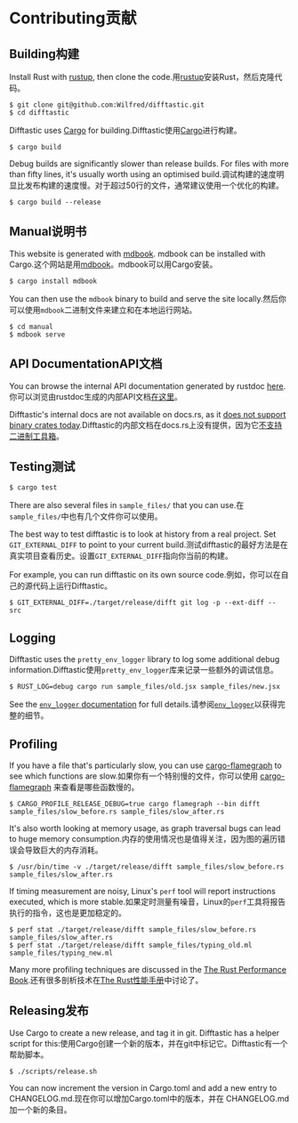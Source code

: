 # Contributing贡献

## Building构建

Install Rust with [rustup](https://rustup.rs/), then clone the code.用[rustup](https://rustup.rs/)安装Rust，然后克隆代码。

```
$ git clone git@github.com:Wilfred/difftastic.git
$ cd difftastic
```

Difftastic uses [Cargo](https://doc.rust-lang.org/cargo/) for
building.Difftastic使用[Cargo](https://doc.rust-lang.org/cargo/)进行构建。

```
$ cargo build
```

Debug builds are significantly slower than release builds. For files
with more than fifty lines, it's usually worth using an optimised
build.调试构建的速度明显比发布构建的速度慢。对于超过50行的文件，通常建议使用一个优化的构建。

```
$ cargo build --release
```

## Manual说明书

This website is generated with
[mdbook](https://github.com/rust-lang/mdBook/). mdbook can be
installed with Cargo.这个网站是用[mdbook](https://github.com/rust-lang/mdBook/)。mdbook可以用Cargo安装。

```
$ cargo install mdbook
```

You can then use the `mdbook` binary to build and serve the site
locally.然后你可以使用`mdbook`二进制文件来建立和在本地运行网站。

```
$ cd manual
$ mdbook serve
```

## API DocumentationAPI文档

You can browse the internal API documentation generated by rustdoc
[here](https://difftastic.wilfred.me.uk/rustdoc/difft/).你可以浏览由rustdoc生成的内部API文档[在这里](https://difftastic.wilfred.me.uk/rustdoc/difft/)。

Difftastic's internal docs are not available on docs.rs, as it [does
not support binary crates today](https://difftastic.wilfred.me.uk/rustdoc/difft/).Difftastic的内部文档在docs.rs上没有提供，因为它[不支持二进制工具箱](https://difftastic.wilfred.me.uk/rustdoc/difft/)。

## Testing测试

```
$ cargo test
```

There are also several files in `sample_files/` that you can use.在`sample_files/`中也有几个文件你可以使用。

The best way to test difftastic is to look at history from a real
project. Set `GIT_EXTERNAL_DIFF` to point to your current build.测试difftastic的最好方法是在真实项目查看历史。设置`GIT_EXTERNAL_DIFF`指向你当前的构建。

For example, you can run difftastic on its own source code.例如，你可以在自己的源代码上运行Difftastic。
```
$ GIT_EXTERNAL_DIFF=./target/release/difft git log -p --ext-diff -- src
```

## Logging

Difftastic uses the `pretty_env_logger` library to log some additional
debug information.Difftastic使用`pretty_env_logger`库来记录一些额外的调试信息。

```
$ RUST_LOG=debug cargo run sample_files/old.jsx sample_files/new.jsx
```

See the [`env_logger`
documentation](https://docs.rs/env_logger/0.9.0/env_logger/) for full details.请参阅[`env_logger`](https://docs.rs/env_logger/0.9.0/env_logger/)以获得完整的细节。

## Profiling

If you have a file that's particularly slow, you can use
[cargo-flamegraph](https://github.com/flamegraph-rs/flamegraph) to see
which functions are slow.如果你有一个特别慢的文件，你可以使用 [cargo-flamegraph](https://github.com/flamegraph-rs/flamegraph) 来查看是哪些函数慢的。

```
$ CARGO_PROFILE_RELEASE_DEBUG=true cargo flamegraph --bin difft sample_files/slow_before.rs sample_files/slow_after.rs
```

It's also worth looking at memory usage, as graph traversal bugs can
lead to huge memory consumption.内存的使用情况也是值得关注，因为图的遍历错误会导致巨大的内存消耗。

```
$ /usr/bin/time -v ./target/release/difft sample_files/slow_before.rs sample_files/slow_after.rs
```

If timing measurement are noisy, Linux's `perf` tool will report
instructions executed, which is more stable.如果定时测量有噪音，Linux的`perf`工具将报告 执行的指令，这也是更加稳定的。

```
$ perf stat ./target/release/difft sample_files/slow_before.rs sample_files/slow_after.rs
$ perf stat ./target/release/difft sample_files/typing_old.ml sample_files/typing_new.ml
```

Many more profiling techniques are discussed in the [The Rust
Performance Book](https://nnethercote.github.io/perf-book/).还有很多剖析技术在[The Rust性能手册](https://nnethercote.github.io/perf-book/)中讨论了。

## Releasing发布

Use Cargo to create a new release, and tag it in git. Difftastic has a
helper script for this:使用Cargo创建一个新的版本，并在git中标记它。Difftastic有一个帮助脚本。

```
$ ./scripts/release.sh
```

You can now increment the version in Cargo.toml and add a new entry to
CHANGELOG.md.现在你可以增加Cargo.toml中的版本，并在
CHANGELOG.md加一个新的条目。
